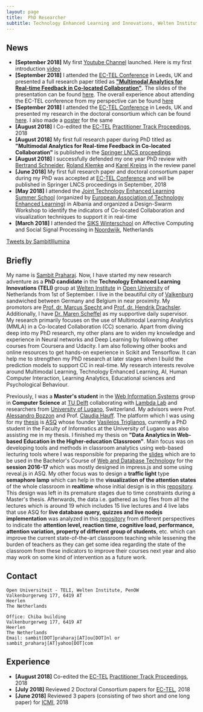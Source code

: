```yaml
---
layout: page
title:  PhD Researcher
subtitle: Technology Enhanced Learning and Innovations, Welten Institute, Open Universiteit, Netherlands
---
```


## News
- **[September 2018]** My first <a href="https://www.youtube.com/channel/UCk9cLrGNIGRLccHd350xKrg">Youtube Channel</a> launched. Here is my first introduction <a href="https://youtu.be/tU0jQwmMxEo">video</a>
- **[September 2018]** I attended the <a href="http://www.ec-tel.eu/index.php?id=805">EC-TEL Conference</a> in Leeds, UK and presented a full research paper titled as <a href="https://bit.ly/2NUXyIJ">**"Multimodal Analytics for Real-time Feedback in Co-located Collaboration"**</a>. The slides of the presentation can be found <a href="https://bit.ly/2oROB8w">here</a>. The overall experience about attending the EC-TEL conference from my perspective can be found <a href="https://sambit2.github.io/2018-09-11-EC-TEL-Sambit/">here</a>
- **[September 2018]** I attended the <a href="http://www.ec-tel.eu/index.php?id=805">EC-TEL Conference</a> in Leeds, UK and presented my research in the doctoral consortium which can be found <a href ="https://bit.ly/2NZidM0">here</a>. I also made a <a href="https://api.ltb.io/show/BOFQL">poster</a> for the same
- **[August 2018]** I Co-edited the <a href="http://www.ec-tel.eu/index.php?id=819">EC-TEL</a> <a href="http://ceur-ws.org/Vol-2193/">Practitioner Track Proceedings</a>, 2018
- **[August 2018]** My first full research paper during PhD titled as **"Multimodal Analytics for Real-time Feedback in Co-located Collaboration"** is published in the <a href="https://link.springer.com/chapter/10.1007/978-3-319-98572-5_15">Springer LNCS proceedings</a>
- **[August 2018]** I successfully defended my one year PhD review with <a href="http://www.bertrandschneider.com/">Bertrand Schneider</a>, <a href="https://scholar.google.com/citations?user=QSc6dJ4AAAAJ&hl=en">Roland Klemke</a> and <a href="https://scholar.google.nl/citations?user=MrnK0FYAAAAJ&hl=en">Karel Kreijns</a> in the review panel
- **[June 2018]** My first full research paper and doctoral consortium paper during my PhD was accepted at <a href="http://www.ec-tel.eu/index.php?id=805">EC-TEL Conference</a> and will be published in Springer LNCS proceedings in September, 2018
- **[May 2018]** I attended the <a href="http://ea-tel.eu/jtelss/jtelss2018/">Joint Technology Enhanced Learning Summer School</a> (organized by <a href="http://ea-tel.eu/">European Association of Technology Enhanced Learning</a>) in Albania and organized a Design-Swarm Workshop to identify the indicators of Co-located Collaboration and visualization techniques to support it in real-time
- **[March 2018]** I attended the <a href="https://www.4tu.nl/ht/en/events/winter-school-2018/">SIKS Winterschool</a> on Affective Computing and Social Signal Processing in <a href="https://en.wikipedia.org/wiki/Noordwijk">Noordwijk</a>, Netherlands

<a class="twitter-timeline" data-height="800" href="https://twitter.com/SambitIllumina?ref_src=twsrc%5Etfw">Tweets by SambitIllumina</a> <script async src="https://platform.twitter.com/widgets.js" charset="utf-8"></script> 

## Briefly

My name is <a href="https://www.linkedin.com/in/sambitpraharaj/">Sambit Praharaj</a>. Now, I have started my new research adventure as a <b>PhD candidate</b> in the <b>Technology Enhanced Learning Innovations (TELI) </b> group at <a href="https://www.ou.nl/welten-instituut">Welten Institute</a> in <a href="https://www.ou.nl/">Open University</a> of Netherlands from 1st of September. I live in the beautiful city of <a href ="http://www.valkenburg.nl/">Valkenburg</a> sandwiched between Germany and Belgium in near proximity. My promotors are <a href="https://scholar.google.com/citations?user=fC3dymIAAAAJ">Prof. dr. Marcus Specht </a> and <a href="https://scholar.google.com/citations?user=v1hwiRAAAAAJ">Prof. dr. Hendrik Drachsler</a>. Additionally, I have <a href="https://scholar.google.de/citations?user=iI8G4nYAAAAJ&hl=de">Dr. Maren Scheffel</a> as my supportive daily supervisor. My research primarily focuses on the use of Multimodal Learning Analytics (MMLA) in a Co-located Collaboration (CC) scenario. Apart from diving deep into my PhD research, my other plans are to widen my knowledge and experience in Neural networks and Deep Learning by following other courses from Coursera and Udacity. I am also following other books and online resources to get hands-on experience in Scikit and Tensorflow. It can help me to strengthen my PhD research at later stages when I build the prediction models to support CC in real-time. My research interests revolve around Multimodal Learning, Technology Enhanced Learning, AI, Human Computer Interaction, Learning Analytics, Educational sciences and Psychological Behaviour.

Previously, I was a <b>Master's student</b> in the <a href="http://www.wis.ewi.tudelft.nl/">Web Information Systems</a> group in <b>Computer Science</b> at <a href="http://www.tudelft.nl/">TU Delft</a> collaborating with <a href="http://www.wis.ewi.tudelft.nl/projects/lambda-lab/">Lambda Lab</a> and researchers from <a href="http://www.usi.ch/en">University of Lugano</a>, Switzerland. My advisors were Prof. <a href="http://www.alessandrobozzon.com/">Alessandro Bozzon</a> and Prof. <a href="http://chauff.github.io/">Claudia Hauff</a>. The platform which I was using for my <a href="https://repository.tudelft.nl/islandora/object/uuid%3Ae55389c3-3966-40f5-bf83-a8f9c6c393f0">thesis</a> is <a href="http://asq.inf.usi.ch/">ASQ</a> whose founder <a href="http://www.inf.usi.ch/phd/triglianos/">Vasileios Triglianos</a>, currently a PhD student in the Faculty of Informatics at the University of Lugano was also assisting me in my thesis. I finished my thesis on <b>"Data Analytics in Web-based Education in the Higher-education Classroom"</b>. Main focus was on developing tools and methods in classroom analytics using web-based lecturing tools where I was responsible for preparing the <a href="https://github.com/sambit2/delft-web-technology-and-database-slides-2016-2017/">slides</a> which are to be used in the Bachelor's Course of <a href="http://studiegids.tudelft.nl/a101_displayCourse.do?course_id=34554">Web and Database Technology</a> for the <b>session 2016-17</b> which was mostly designed in impress.js and some using reveal.js in ASQ. My other focus was to design a <b>traffic light</b> type <b>semaphore lamp</b> which can help in the <b>visualization of the attention states</b> of the whole classroom in <b>realtime</b> whose initial design is in this <a href="https://github.com/sambit2/DataAnalytics-Web-based-Education">repository</a>. This design was left in its premature stages due to time constraints during a Master's thesis. Afterwards, the data i.e. gathered as log files from all the lectures which is around 19 which includes 15 live lectures and 4 live labs that use ASQ for <b>live database query, quizzes and live nodejs implementation</b> was analyzed in this <a href="https://github.com/triglian/delft-web-and-database-technology-2016-asq-analysis">repository</a> from different perspectives to indicate the <b>attention level, reaction time, cognitive load, performance, attention variation, property of different group of students</b>, etc. which can improve the current state-of-the-art classroom teaching while lessening the burden of teachers as they can get some idea regarding the state of the classroom from these indicators to improve their courses next year and also may work on some kind of intervention as a future work.

## Contact

```
Open Universiteit - TELI, Welten Institute, PenOW
Valkenburgerweg 177, 6419 AT
Heerlen
The Netherlands

Office: Chiba building
Valkenburgerweg 177, 6419 AT
Heerlen
The Netherlands
Email: sambit[DOT]praharaj[AT]ou[DOT]nl or sambit_praharaj[AT]yahoo[DOT]com

```

## Experience
- **[August 2018]** Co-edited the <a href="http://www.ec-tel.eu/index.php?id=819">EC-TEL</a> <a href="http://ceur-ws.org/Vol-2193/">Practitioner Track Proceedings</a>, 2018
- **[July 2018]** Reviewed 2 Doctoral Consortium papers for <a href="http://www.ec-tel.eu/index.php?id=805">EC-TEL</a>, 2018
- **[June 2018]** Reviewed 3 papers (consisting of two short and one long paper) for <a href="https://icmi.acm.org/2018/">ICMI</a>, 2018
